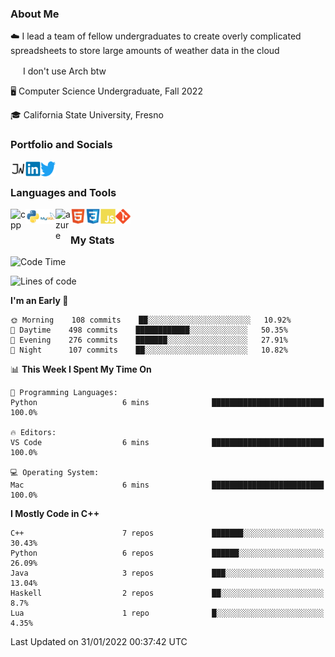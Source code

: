 ### About Me
<p>☁️ I lead a team of fellow undergraduates to create overly complicated spreadsheets to store large amounts of weather data in the cloud</p>
<p>
  <img src="https://www.projectwizards.net/media/pages/blog/2020/03/macos-08-zoom/c94bb008d1-1638367948/macos.png" width="16px" height="16px"/>
  I don't use Arch btw
</p>
<p>🖥️ Computer Science Undergraduate, Fall 2022</p>
<p>🎓 California State University, Fresno</p>

### Portfolio and Socials
<a href="https://jwhitlow45.github.io">
  <img align="left"
       alt="jwhitlow45 | Portfolio"
       width="24px"
       src="https://raw.githubusercontent.com/jwhitlow45/jwhitlow45.github.io/main/img/brand/brand-black.png" />
</a>
<a href="https://linkedin.com/in/jwhitlow45">
  <img align="left"
       alt="jwhitlow45 | LinkedIn"
       width="24px"
       src="https://raw.githubusercontent.com/devicons/devicon/9f4f5cdb393299a81125eb5127929ea7bfe42889/icons/linkedin/linkedin-original.svg" />
</a>
<a href="https://twitter.com/jdubbleuu">
  <img align="left"
       alt="jwhitlow45 | Twitter"
       width="24px"
       src="https://raw.githubusercontent.com/devicons/devicon/9f4f5cdb393299a81125eb5127929ea7bfe42889/icons/twitter/twitter-original.svg" />
</a>
</br>

  
  
### Languages and Tools
<img align="left"
     alt="cpp"
     width="24px"
     src="https://user-images.githubusercontent.com/46979583/126382262-4e346824-04ae-4424-9270-b0bf3d30961c.png" />
<img align="left"
     alt="python"
     width="24px"
     src="https://raw.githubusercontent.com/devicons/devicon/9f4f5cdb393299a81125eb5127929ea7bfe42889/icons/python/python-original.svg" />
<img align="left"
     alt="sql"
     width="24px"
     src="https://raw.githubusercontent.com/devicons/devicon/9f4f5cdb393299a81125eb5127929ea7bfe42889/icons/mysql/mysql-original-wordmark.svg" />
<img align="left"
     alt="azure"
     width="24px"
     src="https://swimburger.net/media/ppnn3pcl/azure.png" />
<img align="left"
     alt="html"
     width="24px"
     src="https://raw.githubusercontent.com/devicons/devicon/9f4f5cdb393299a81125eb5127929ea7bfe42889/icons/html5/html5-original.svg" />
<img align="left"
     alt="css"
     width="24px"
     src="https://raw.githubusercontent.com/devicons/devicon/9f4f5cdb393299a81125eb5127929ea7bfe42889/icons/css3/css3-original.svg" />
<img align="left"
     alt="js"
     width="24px"
     src="https://raw.githubusercontent.com/devicons/devicon/9f4f5cdb393299a81125eb5127929ea7bfe42889/icons/javascript/javascript-plain.svg" />
<img align="left"
     alt="git"
     width="24px"
     src="https://raw.githubusercontent.com/devicons/devicon/9f4f5cdb393299a81125eb5127929ea7bfe42889/icons/git/git-original.svg" />
 </br>

### My Stats
<!--START_SECTION:waka-->
![Code Time](http://img.shields.io/badge/Code%20Time-144%20hrs%2015%20mins-blue)

![Lines of code](https://img.shields.io/badge/From%20Hello%20World%20I%27ve%20Written-28%20Thousand%20lines%20of%20code-blue)

**I'm an Early 🐤** 

```text
🌞 Morning    108 commits    ██░░░░░░░░░░░░░░░░░░░░░░░   10.92% 
🌆 Daytime    498 commits    ████████████░░░░░░░░░░░░░   50.35% 
🌃 Evening    276 commits    ███████░░░░░░░░░░░░░░░░░░   27.91% 
🌙 Night      107 commits    ██░░░░░░░░░░░░░░░░░░░░░░░   10.82%

```


📊 **This Week I Spent My Time On** 

```text
💬 Programming Languages: 
Python                   6 mins              █████████████████████████   100.0%

🔥 Editors: 
VS Code                  6 mins              █████████████████████████   100.0%

💻 Operating System: 
Mac                      6 mins              █████████████████████████   100.0%

```

**I Mostly Code in C++** 

```text
C++                      7 repos             ███████░░░░░░░░░░░░░░░░░░   30.43% 
Python                   6 repos             ██████░░░░░░░░░░░░░░░░░░░   26.09% 
Java                     3 repos             ███░░░░░░░░░░░░░░░░░░░░░░   13.04% 
Haskell                  2 repos             ██░░░░░░░░░░░░░░░░░░░░░░░   8.7% 
Lua                      1 repo              █░░░░░░░░░░░░░░░░░░░░░░░░   4.35%

```



 Last Updated on 31/01/2022 00:37:42 UTC
<!--END_SECTION:waka-->
